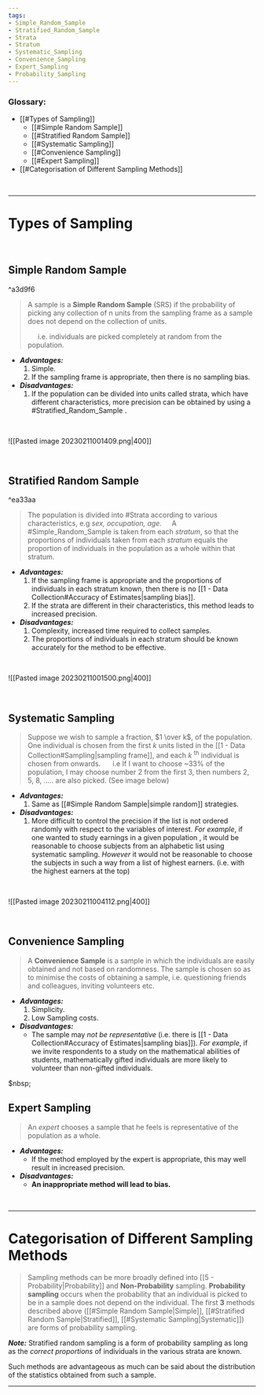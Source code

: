 ```yaml
---
tags:
- Simple_Random_Sample
- Stratified_Random_Sample
- Strata
- Stratum
- Systematic_Sampling
- Convenience_Sampling
- Expert_Sampling
- Probability_Sampling
---
```


### Glossary:
- [[#Types of Sampling]]
	- [[#Simple Random Sample]]
	- [[#Stratified Random Sample]]
	- [[#Systematic Sampling]]
	- [[#Convenience Sampling]]
	- [[#Expert Sampling]]
- [[#Categorisation of Different Sampling Methods]]

&nbsp;

---

# Types of Sampling

&nbsp;

## Simple Random Sample

^a3d9f6

> A sample is a __Simple Random Sample__ (SRS) if the probability of picking any collection of n units from the sampling frame as a sample does not depend on the collection of units.
>
> $\quad$ i.e. individuals are picked completely at random from the population.

- __*Advantages:*__
	1. Simple.
	2. If the sampling frame is appropriate, then there is no sampling bias.
- __*Disadvantages:*__
	1. If the population can be divided into units called strata, which have different characteristics, more precision can be obtained by using a #Stratified_Random_Sample .

&nbsp;

![[Pasted image 20230211001409.png|400]]

&nbsp;
 
## Stratified Random Sample

^ea33aa

> The population is divided into #Strata according to various characteristics, e.g _sex, occupation, age._
> $\quad$A #Simple_Random_Sample  is taken from each _stratum_, so that the proportions of individuals taken from each _stratum_ equals the proportion of individuals in the population as a whole within that stratum.

- __*Advantages:*__
	1. If the sampling frame is appropriate and the proportions of individuals in each stratum known, then there is no [[1 - Data Collection#Accuracy of Estimates|sampling bias]].
	2. If the strata are different in their characteristics, this method leads to increased precision.
- __*Disadvantages:*__
	1. Complexity, increased time required to collect samples.
	2. The proportions of individuals in each stratum should be known accurately for the method to be effective.

&nbsp;

![[Pasted image 20230211001500.png|400]]

&nbsp;
 
## Systematic Sampling

> Suppose we wish to sample a fraction, $1 \over k$, of the population. One individual is chosen from the first $k$ units listed in the [[1 - Data Collection#Sampling|sampling frame]], and each $k$ <sup>th</sup> individual is chosen from onwards.
> $\quad$ i.e If I want to choose ~$33\%$ of the population, I may choose number 2 from the first 3, then numbers 2, 5, 8, ..... are also picked. (See image below)

- __*Advantages:*__
	1. Same as [[#Simple Random Sample|simple random]] strategies.
- __*Disadvantages:*__
	1. More difficult to control the precision if the list is not ordered randomly with respect to the variables of interest. _For example_, if one wanted to study earnings in a given population , it would be reasonable to choose subjects from an alphabetic list using systematic sampling. _However_ it would not be reasonable to choose the subjects in such a way from a list of highest earners. (i.e. with the highest earners at the top)

&nbsp;

![[Pasted image 20230211004112.png|400]]

&nbsp;
  
## Convenience Sampling

> A __Convenience Sample__ is a sample in which the individuals are easily obtained and not based on randomness.
> The sample is chosen so as to minimise the costs of obtaining a sample, i.e. questioning friends and colleagues, inviting volunteers etc.

- __*Advantages:*__
	1. Simplicity.
	2. Low Sampling costs.
- __*Disadvantages:*__
	- The sample may _not be representative_ (i.e. there is [[1 - Data Collection#Accuracy of Estimates|sampling bias]]). _For example_, if we invite respondents to a study on the mathematical abilities of students, mathematically gifted individuals are more likely to volunteer than non-gifted individuals.

$nbsp;

## Expert Sampling

> An _expert_ chooses a sample that he feels is representative of the population as a whole.

- __*Advantages:*__
	- If the method employed by the expert is appropriate, this may well result in increased precision.
- __*Disadvantages:*__
	- __An inappropriate method will lead to bias.__

&nbsp;

---
# Categorisation of Different Sampling Methods

> Sampling methods can be more broadly defined into [[5 - Probability|Probability]] and __Non-Probability__ sampling.
> __Probability sampling__ occurs when the probability that an individual is picked to be in a sample does not depend on the individual.
> The first __3__ methods described above ([[#Simple Random Sample|Simple]], [[#Stratified Random Sample|Stratified]], [[#Systematic Sampling|Systematic]]) are forms of probability sampling.

__*Note:*__ Stratified random sampling is a form of probability sampling as long as the _correct proportions_ of individuals in the various strata are known.

Such methods are advantageous as much can be said about the distribution of the statistics obtained from such a sample.

---